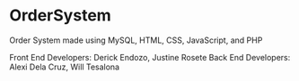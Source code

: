 # OrderSystem
Order System made using MySQL, HTML, CSS, JavaScript, and PHP

Front End Developers: Derick Endozo, Justine Rosete
Back End Developers: Alexi Dela Cruz, Will Tesalona

